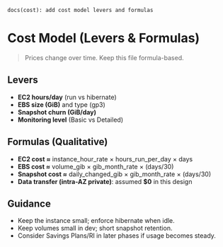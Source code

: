 `docs(cost): add cost model levers and formulas`

# Cost Model (Levers & Formulas)

> Prices change over time. Keep this file formula-based.

## Levers
- **EC2 hours/day** (run vs hibernate)
- **EBS size (GiB)** and type (gp3)
- **Snapshot churn (GiB/day)**
- **Monitoring level** (Basic vs Detailed)

## Formulas (Qualitative)
- **EC2 cost ≈** instance_hour_rate × hours_run_per_day × days
- **EBS cost ≈** volume_gib × gib_month_rate × (days/30)
- **Snapshot cost ≈** daily_changed_gib × gib_month_rate × (days/30)
- **Data transfer (intra-AZ private)**: assumed **$0** in this design

## Guidance
- Keep the instance small; enforce hibernate when idle.
- Keep volumes small in dev; short snapshot retention.
- Consider Savings Plans/RI in later phases if usage becomes steady.
